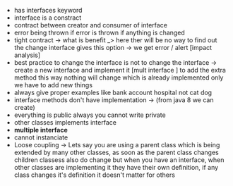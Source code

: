 * has interfaces keyword
* interface is a constract 
* contract between creator and consumer of interface
* error being thrown if error is thrown if anything is changed
* tight contract -> what is benefit _> here ther will be no way to find out the change interface gives this option -> we get error / alert [impact analysis]
* best practice to change the interface is not to change the interface -> create a new interface and implement it [mult interface ] to add the extra method this way nothing will change which is already implemented only we have to add new things
* always give proper examples like bank account hospital not cat dog
* interface methods don't have implementation -> (from java 8 we can create)
* everything is public always you cannot write private 
* other classes implements interface
* **multiple interface**
* cannot instanciate
* Loose coupling -> 
    Lets say you are using a parent class which is being extended by many other classes, as soon as the parent class changes children classess also do change
    but when you have an interface, when other classes are implementing it they have their own definition, if any class changes it's definition it doesn't matter for others
